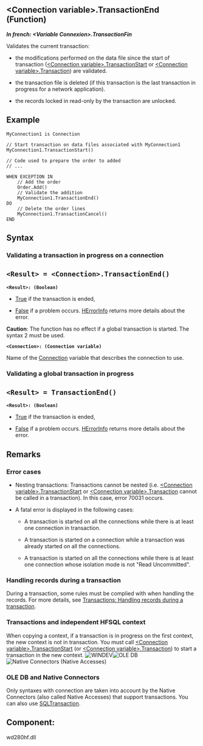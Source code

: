 


## &lt;Connection variable&gt;.TransactionEnd (Function)

***In french: &lt;Variable Connexion&gt;.TransactionFin***



<a name="XUse"></a>
<a name="Use"></a>
<a name="description"></a>
Validates the current transaction:

- the modifications performed on the data file since the start of transaction ([&lt;Connection variable&gt;.TransactionStart](../WDLang4/1000023967.md) or [&lt;Connection variable&gt;.Transaction](../WDLang4/1000023965.md)) are validated.

- the transaction file is deleted (if this transaction is the last transaction in progress for a network application).

- the records locked in read-only by the transaction are unlocked.





<a name="Example1"></a>
<a name="sample_code"></a>

## Example


```wl
MyConnection1 is Connection

// Start transaction on data files associated with MyConnection1
MyConnection1.TransactionStart()

// Code used to prepare the order to added
// ...

WHEN EXCEPTION IN
	// Add the order
	Order.Add() 
	// Validate the addition
	MyConnection1.TransactionEnd()
DO
	// Delete the order lines
	MyConnection1.TransactionCancel()
END
```
<a name="3044032_Example2"></a>

<a name="XSYNTAX"></a>
<a name="SYNTAX1"></a>

## Syntax

### Validating a transaction in progress on a connection

`<Result> = <Connection>.TransactionEnd()`
---

**`<Result>: (Boolean)`**



- <u><u><u><u>True</u></u></u></u> if the transaction is ended,

- <u><u><u><u>False</u></u></u></u> if a problem occurs. [HErrorInfo](../WDLang4/3044071.md) returns more details about the error. 




**Caution**: The function has no effect if a global transaction is started. The syntax 2 must be used.

**`<Connection>: (Connection variable)`**

Name of the [Connection](../WDLang4/1514073.md) variable that describes the connection to use.


<a name="SYNTAX2"></a>

### Validating a global transaction in progress

`<Result> = TransactionEnd()`
---

**`<Result>: (Boolean)`**



- <u><u><u><u>True</u></u></u></u> if the transaction is ended,

- <u><u><u><u>False</u></u></u></u> if a problem occurs. [HErrorInfo](../WDLang4/3044071.md) returns more details about the error.






<a name="NOTE0"></a>
<a name="NOTE0_1"></a>

## Remarks


### Error cases
<a name="error_cases_ELTPARAGRAPHE000303"></a>

- Nesting transactions: Transactions cannot be nested (i.e. [&lt;Connection variable&gt;.TransactionStart](../WDLang4/1000023967.md) or [&lt;Connection variable&gt;.Transaction](../WDLang4/1000023965.md) cannot be called in a transaction). In this case, error 70031 occurs.

- A fatal error is displayed in the following cases: 

	- A transaction is started on all the connections while there is at least one connection in transaction. 

	- A transaction is started on a connection while a transaction was already started on all the connections. 

	- A transaction is started on all the connections while there is at least one connection whose isolation mode is not "Read Uncommitted".






<a name="NOTE0_2"></a>


### Handling records during a transaction
<a name="handling_records_during_transaction_ELTPARAGRAPHE000330"></a>

During a transaction, some rules must be complied with when handling the records. For more details, see [Transactions: Handling records during a transaction](../WDLang4/3044336.md).
<a name="NOTE0_3"></a>


### Transactions and independent HFSQL context
<a name="transactions_and_independent_hfsql_context_ELTPARAGRAPHE000343"></a>

When copying a context, if a transaction is in progress on the first context, the new context is not in transaction. You must call [&lt;Connection variable&gt;.TransactionStart](../WDLang4/1000023967.md) (or [&lt;Connection variable&gt;.Transaction](../WDLang4/1000023965.md)) to start a transaction in the new context.
<a name="NOTE0_6"></a>
![WINDEV](https://doc.pcsoft.fr/ext/images/us/WD.png)![OLE DB](https://doc.pcsoft.fr/ext/images/us/OLEDB.png)![Native Connectors (Native Accesses)](https://doc.pcsoft.fr/ext/images/us/AN.png) 

### OLE DB and Native Connectors
<a name="ole_and_native_connectors_ELTPARAGRAPHE000367"></a>

Only syntaxes with connection are taken into account by the Native Connectors (also called Native Accesses) that support transactions. You can also use [SQLTransaction](../WDLang4/3072029.md).

<a name="XComponent"></a>

## Component:
wd280hf.dll
